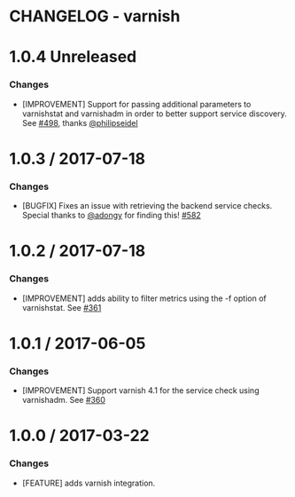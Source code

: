 # CHANGELOG - varnish

1.0.4 Unreleased
==================

### Changes

* [IMPROVEMENT] Support for passing additional parameters to varnishstat
and varnishadm in order to better support service discovery. See [#498][], thanks [@philipseidel][]

1.0.3 / 2017-07-18
==================

### Changes

* [BUGFIX] Fixes an issue with retrieving the backend service checks. Special thanks to [@adongy][] for finding this! [#582][]

1.0.2 / 2017-07-18
==================

### Changes

* [IMPROVEMENT] adds ability to filter metrics using the -f option of varnishstat. See [#361][]

1.0.1 / 2017-06-05
==================

### Changes

* [IMPROVEMENT] Support varnish 4.1 for the service check using varnishadm. See [#360][]

1.0.0 / 2017-03-22
==================

### Changes

* [FEATURE] adds varnish integration.

<!--- The following link definition list is generated by PimpMyChangelog --->
[#360]: https://github.com/DataDog/integrations-core/issues/360
[#361]: https://github.com/DataDog/integrations-core/issues/361
[#498]: https://github.com/DataDog/integrations-core/issues/498
[#582]: https://github.com/DataDog/integrations-core/issues/582
[@adongy]: https://github.com/adongy
[@philipseidel]: https://github.com/philipseidel
